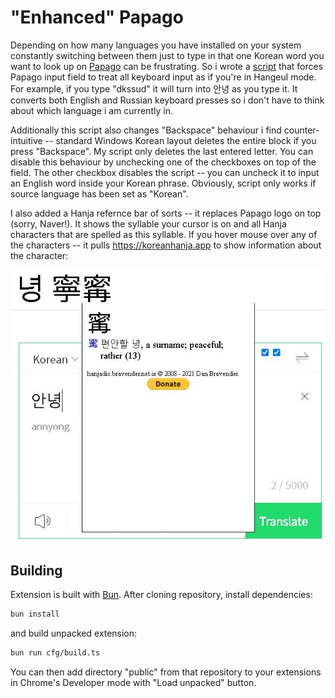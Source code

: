 # "Enhanced" Papago

Depending on how many languages you have installed on your system constantly switching between them just to type in that one Korean word you want to look up on [Papago](https://papago.naver.com) can be frustrating. So i wrote a [script](papago.user.js?raw=true) that forces Papago input field to treat all keyboard input as if you're in Hangeul mode. For example, if you type "dkssud" it will turn into 안녕 as you type it. It converts both English and Russian keyboard presses so i don't have to think about which language i am currently in.

Additionally this script also changes "Backspace" behaviour i find counter-intuitive -- standard Windows Korean layout deletes the entire block if you press "Backspace". My script only deletes the last entered letter. You can disable this behaviour by unchecking one of the checkboxes on top of the field. The other checkbox disables the script -- you can uncheck it to input an English word inside your Korean phrase. Obviously, script only works if source language has been set as "Korean".

I also added a Hanja refernce bar of sorts -- it replaces Papago logo on top (sorry, Naver!). It shows the syllable your cursor is on and all Hanja characters that are spelled as this syllable. If you hover mouse over any of the characters -- it pulls https://koreanhanja.app to show information about the character:

![screenshot of Papaga with Hanja reference bar](asset/papago%20hanjabar.jpg)

## Building

Extension is built with [Bun](https://bun.sh). After cloning repository, install dependencies:

```bash
bun install
```

and build unpacked extension:

```bash
bun run cfg/build.ts
```

You can then add directory "public" from that repository to your extensions in Chrome's Developer mode with "Load unpacked" button.